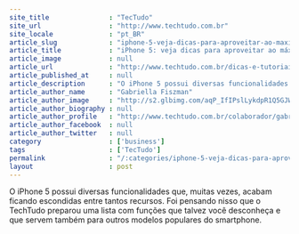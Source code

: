 ```yaml
---
site_title               : "TecTudo"
site_url                 : "http://www.techtudo.com.br"
site_locale              : "pt_BR"
article_slug             : "iphone-5-veja-dicas-para-aproveitar-ao-maximo-o-smartphone-da-apple"
article_title            : "iPhone 5: veja dicas para aproveitar ao máximo o smartphone da Apple"
article_image            : null
article_url              : "http://www.techtudo.com.br/dicas-e-tutoriais/noticia/2015/01/iphone-5-veja-dicas-para-aproveitar-ao-maximo-o-smartphone-da-apple.html"
article_published_at     : null
article_description      : "O iPhone 5 possui diversas funcionalidades que, muitas vezes, acabam ficando escondidas entre tantos recursos. Foi pensando nisso que o TechTudo preparou uma lista com funções que talvez você desconheça e que servem também para outros modelos populares do smartphone."
article_author_name      : "Gabriella Fiszman"
article_author_image     : "http://s2.glbimg.com/aqP_IfIPslLykdpR1Q5GJWqR3Yk=/30x30/s2.glbimg.com/TFIHtibUmxClfX_gPB6xR3rPG9M=/0x0:150x150/140x140/s.glbimg.com/po/tt2/f/original/2014/07/11/gabi.jpg"
article_author_biography : null
article_author_profile   : "http://www.techtudo.com.br/colaborador/gabriella-barreira.html"
article_author_facebook  : null
article_author_twitter   : null
category                 : ['business']
tags                     : ['TecTudo']
permalink                : "/:categories/iphone-5-veja-dicas-para-aproveitar-ao-maximo-o-smartphone-da-apple/"
layout                   : post
---
```


O iPhone 5 possui diversas funcionalidades que, muitas vezes, acabam ficando escondidas entre tantos recursos. Foi pensando nisso que o TechTudo preparou uma lista com funções que talvez você desconheça e que servem também para outros modelos populares do smartphone.
